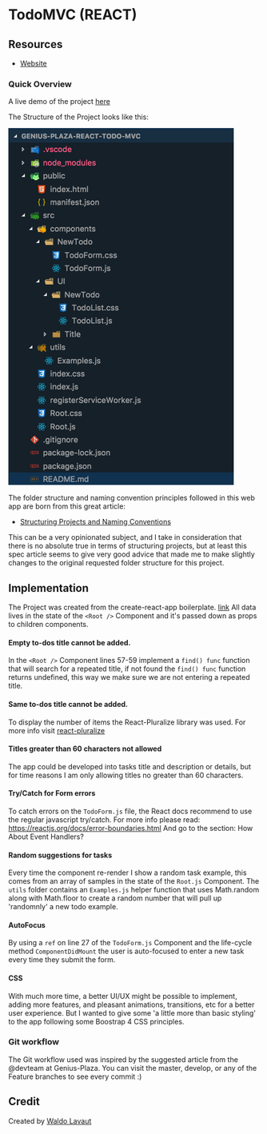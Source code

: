 # TodoMVC (REACT)

## Resources
- [Website](https://react-todo-mvc.netlify.com/)

### Quick Overview

A live demo of the project [here](https://react-todo-mvc.netlify.com/)

The Structure of the Project looks like this: 


![Structure of the project](./public/Project-Structure.png)


The folder structure and naming convention principles followed in this web app are born from this great article:
- [Structuring Projects and Naming Conventions](https://hackernoon.com/structuring-projects-and-naming-components-in-react-1261b6e18d76)

This can be a very opinionated subject, and I take in consideration that there is no absolute true in terms of structuring projects, but at least this spec article seems to give very good advice that made me to make slightly changes to the original requested folder structure for this project.


## Implementation
The Project was created from the create-react-app boilerplate. [link](https://github.com/facebook/create-react-app)
All data lives in the state of the `<Root />` Component and it's passed down as props to children components.


#### Empty to-dos title cannot be added.
In the `<Root />` Component lines 57-59 implement a `find() func` function that will search for a repeated title, if not found the `find() func` function returns undefined, this way we make sure we are not entering a repeated title.

#### Same to-dos title cannot be added.

To display the number of items the React-Pluralize library was used. For more info visit [react-pluralize](https://www.npmjs.com/package/react-pluralize)

#### Titles greater than 60 characters not allowed
The app could be developed into tasks title and description or details, but for time reasons I am only allowing titles no greater than 60 characters.


#### Try/Catch for Form errors
To catch errors on the `TodoForm.js` file, the React docs recommend to use the regular javascript try/catch. For more info please read: https://reactjs.org/docs/error-boundaries.html
And go to the section: How About Event Handlers?

#### Random suggestions for tasks
Every time the component re-render I show a random task example, this comes from an array of samples in the state of the `Root.js` Component.
The `utils` folder contains an `Examples.js` helper function that uses Math.random along with Math.floor to create a random number that will pull up 'randomnly' a new todo example.


#### AutoFocus
By using a `ref` on line 27 of the `TodoForm.js` Component and the life-cycle method `ComponentDidMount` the user is auto-focused to enter a new task every time they submit the form.

#### CSS
With much more time, a better UI/UX might be possible to implement, adding more features, and pleasant animations, transitions, etc for a better user experience. But I wanted to give some 'a little more than basic styling' to the app following some Boostrap 4 CSS principles. 

### Git workflow
The Git workflow used was inspired by the suggested article from the @devteam at Genius-Plaza. You can visit the master, develop, or any of the Feature branches to see every commit :) 

## Credit
Created by [Waldo Lavaut](waldothedeveloper@gmail.com)
